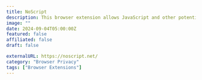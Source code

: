 ```yaml
---
title: NoScript
description: This browser extension allows JavaScript and other potentially harmful content to be executed only by trusted web sites of your choice.
image: ""
date: 2024-09-04T05:00:00Z
featured: false
affiliated: false
draft: false

externalURL: https://noscript.net/
category: "Browser Privacy"
tags: ["Browser Extensions"]
---
```

